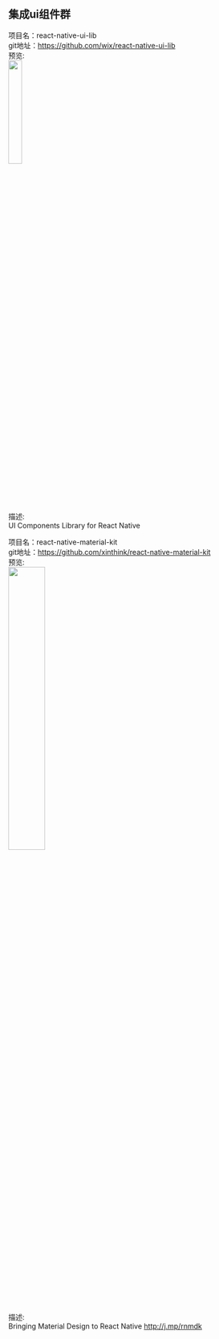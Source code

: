 ## 集成ui组件群<br>

项目名：react-native-ui-lib<br>
git地址：https://github.com/wix/react-native-ui-lib<br>
预览:<br>
<img src="https://cloud.githubusercontent.com/assets/1780255/24791489/f5db80f4-1b82-11e7-8538-5a3388fb4345.png" width="23%"/>
<br>
描述:<br>
UI Components Library for React Native
<br>


项目名：react-native-material-kit<br>
git地址：https://github.com/xinthink/react-native-material-kit<br>
预览:<br>
<img src="https://cloud.githubusercontent.com/assets/390805/9288698/01e31432-4387-11e5-98e5-85b18471baeb.gif" width="38%"/>
<br>
描述:<br>
Bringing Material Design to React Native http://j.mp/rnmdk
<br>

